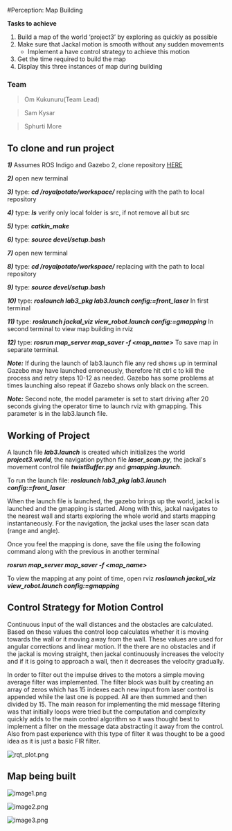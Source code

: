 #Perception: Map Building

**Tasks to achieve**

1. Build a map of the world ‘project3’ by exploring as quickly as possible
2. Make sure that Jackal motion is smooth without any sudden movements
      - Implement a have control strategy to achieve this motion
3. Get the time required to build the map
4. Display this three instances of map during building


### Team

>Om Kukunuru(Team Lead)

>Sam Kysar

>Sphurti More

## To clone and run project

***1)*** Assumes ROS Indigo and Gazebo 2, clone repository [HERE](https://bitbucket.org/ee5531sp2018/royalpotato/commits/all)

***2)*** open new terminal

***3)*** type: ***cd <path to local repository>/royalpotato/workspace/*** replacing <path to local repository> with the path to local repository

***4)*** type: ***ls*** verify only local folder is src, if not remove all but src

***5)*** type: ***catkin_make***

***6)*** type: ***source devel/setup.bash***

***7)*** open new terminal

***8)*** type: ***cd <path to local repository>/royalpotato/workspace/***       replacing <path to local repository> with the path to local repository

***9)*** type: ***source devel/setup.bash***

***10)*** type: ***roslaunch lab3_pkg lab3.launch config:=front_laser*** In first terminal

***11)*** type: ***roslaunch jackal_viz view_robot.launch config:=gmapping*** In second terminal to view map building in rviz

***12)*** type: ***rosrun map_server map_saver -f <map_name>*** To save map in separate terminal.


***Note:*** If during the launch of lab3.launch file any red shows up in terminal Gazebo may have launched erroneously, therefore hit ctrl c to kill the process and retry steps 10-12 as needed. Gazebo has some problems at times launching also repeat if Gazebo shows only black on the screen.

***Note:*** Second note, the model parameter is set to start driving after 20 seconds giving the operator time to launch rviz with gmapping. This parameter is in the lab3.launch file.

## Working of Project

A launch file ***lab3.launch*** is created which initializes the world ***project3.world***, the navigation python file ***laser_scan.py***, the jackal's movement control file ***twistBuffer.py*** and ***gmapping.launch***.

To run the launch file:
***roslaunch lab3_pkg lab3.launch config:=front_laser***

When the launch file is launched, the gazebo brings up the world, jackal is launched and the gmapping is started. Along with this, jackal navigates to the nearest wall and starts exploring the whole world and starts  mapping instantaneously. For the navigation, the jackal uses the laser scan data (range and angle). 

Once you feel the mapping is done, save the file using the following command along with the previous in another terminal

***rosrun map_server map_saver -f <map_name>***

To view the mapping at any point of time, open rviz
***roslaunch jackal_viz view_robot.launch config:=gmapping***

## Control Strategy for Motion Control

Continuous input of the wall distances and the obstacles are calculated. Based on these values the control loop calculates whether it is moving towards the wall or it moving away from the wall. These values are used for angular corrections and linear motion. If the there are no obstacles and if the jackal is moving straight, then jackal continuously increases the velocity and if it is going to approach a wall, then it decreases the velocity gradually. 

In order to filter out the impulse drives to the motors a simple moving average filter was implemented. The filter block was built by creating an array of zeros which has 15 indexes each new input from laser control is appended while the last one is popped. All are then summed and then divided by 15. The main reason for implementing the mid message filtering was that initially loops were tried but the computation and complexity quickly adds to the main control algorithm so it was thought best to implement a filter on the message data abstracting it away from the control. Also from past experience with this type of filter it was thought to be a good idea as it is just a basic FIR filter.

![rqt_plot.png](https://bitbucket.org/repo/R9ox7XM/images/4087356885-rqt_plot.png)


## Map being built

![image1.png](https://bitbucket.org/repo/R9ox7XM/images/3764763739-image1.png)

![image2.png](https://bitbucket.org/repo/R9ox7XM/images/2592534013-image2.png)

![image3.png](https://bitbucket.org/repo/R9ox7XM/images/2621844952-image3.png)
